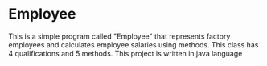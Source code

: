 # Employee
This is a simple program called "Employee" that represents factory employees and calculates employee salaries using methods. This class has 4 qualifications and 5 methods. This project is written in java language
